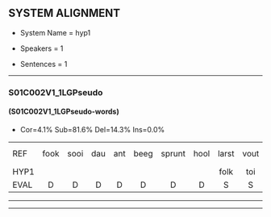
## SYSTEM ALIGNMENT

- System Name = hyp1

- Speakers = 1

- Sentences = 1

---

### S01C002V1_1LGPseudo

#### (S01C002V1_1LGPseudo-words)

- Cor=4.1%	Sub=81.6%	Del=14.3%	Ins=0.0%

|  |  |  |  |  |  |  |  |  |  |  |  |  |  |  |  |  |  |  |  |  |  |  |  |  |  |  |  |  |  |  |  |  |  |  |  |  |  |  |  |  |  |  |  |  |  |  |  |  |  |
|:--- |:---:|:---:|:---:|:---:|:---:|:---:|:---:|:---:|:---:|:---:|:---:|:---:|:---:|:---:|:---:|:---:|:---:|:---:|:---:|:---:|:---:|:---:|:---:|:---:|:---:|:---:|:---:|:---:|:---:|:---:|:---:|:---:|:---:|:---:|:---:|:---:|:---:|:---:|:---:|:---:|:---:|:---:|:---:|:---:|:---:|:---:|:---:|:---:|:---:|
| REF | fook | sooi | dau | ant | beeg | sprunt | hool | larst | vout | zwoei | fam | * | * | * | * | rachts | vaap | sprieuw | * | * | keng | swoers | doer | plirt | jien | blard | guul | hoekt | neeuw*(nieuw) | noork | vid*(vind) | zans | * | leum | * | haans | spaai | sjalt | *(hek) | heik | sank | roen | frijk | eem*(heem) | schard | grek | dron | snaaf | stuid*(stout) |
| HYP1 |  |  |  |  |  |  |  | folk | toi | dal | amt | beg | sprint | hoeal | lachst | voudt | joi | fan | raa | acht | sap | spris | ensuour | dour | leert | de | lart | sidel | oekt | nil | lork | rind | an | lem | ha | hans | spi | siolt | hek | heik | sank | oen | schijk | heen | schart | gek | drom | snaf | sdout |
| EVAL | D | D | D | D | D | D | D | S | S | S | S | S | S | S | S | S | S | S | S | S | S | S | S | S | S | S | S | S | S | S | S | S | S | S | S | S | S | S | S |  |  | S | S | S | S | S | S | S | S |
---

---
